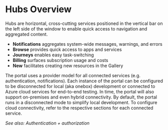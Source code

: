 
<a name="hubs-overview"></a>
# Hubs Overview
Hubs are horizontal, cross-cutting services positioned in the vertical bar on
the left side of the window to enable quick access to navigation and
aggregated content.

  * **Notifications** aggregates system-wide messages, warnings, and errors
  * **Browse** provides quick access to apps and services
  * **Journeys** enables easy task-switching
  * **Billing** surfaces subscription usage and costs
  * **New** facilitates creating new resources in the Gallery

The portal uses a provider model for all connected services (e.g.
authentication, notifications). Each instance of the portal can be configured
to be disconnected for local (aka onebox) development or connected to Azure
cloud services for end-to-end testing. In time, the portal will also support
on-premises and even hybrid connectivity. By default, the portal runs in a
disconnected mode to simplify local development. To configure cloud
connectivity, refer to the respective sections for each connected service.

_See also: Authentication + authorization_

